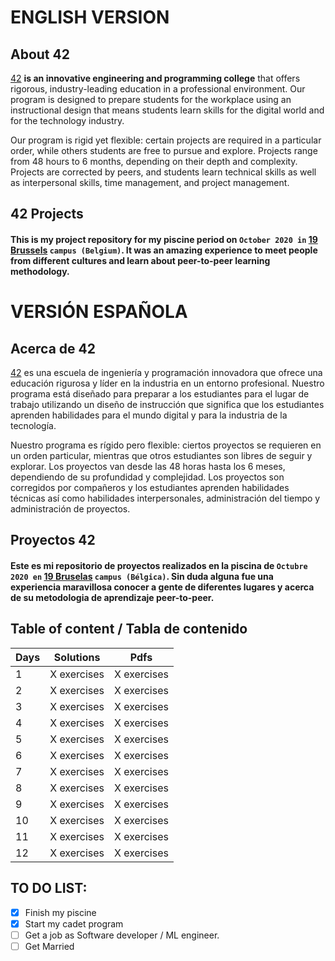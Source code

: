 


# ENGLISH VERSION


## About 42

<a href="https://www.42.us.org/">42</a> **is an innovative engineering and programming college** that offers rigorous, industry-leading education in a professional environment. Our program is designed to prepare students for the workplace using an instructional design that means students learn skills for the digital world and for the technology industry.

Our program is rigid yet flexible: certain projects are required in a particular order, while others students are free to pursue and explore. Projects range from 48 hours to 6 months, depending on their depth and complexity. Projects are corrected by peers, and students learn technical skills as well as interpersonal skills, time management, and project management.


## 42 Projects
#### This is my project repository for my piscine period on `October 2020 in` <a href="https://www.s19.be/">19 Brussels</a> `campus (Belgium)`. It was an amazing experience to meet people from different cultures and learn about peer-to-peer learning methodology.

# VERSIÓN ESPAÑOLA

## Acerca de 42

<a href="https://www.42.us.org/">42</a> es una escuela de ingeniería y programación innovadora que ofrece una educación rigurosa y líder en la industria en un entorno profesional. Nuestro programa está diseñado para preparar a los estudiantes para el lugar de trabajo utilizando un diseño de instrucción que significa que los estudiantes aprenden habilidades para el mundo digital y para la industria de la tecnología.

Nuestro programa es rígido pero flexible: ciertos proyectos se requieren en un orden particular, mientras que otros estudiantes son libres de seguir y explorar. Los proyectos van desde las 48 horas hasta los 6 meses, dependiendo de su profundidad y complejidad. Los proyectos son corregidos por compañeros y los estudiantes aprenden habilidades técnicas así como habilidades interpersonales, administración del tiempo y administración de proyectos.

## Proyectos 42
#### Este es mi repositorio de proyectos realizados en la piscina de `Octubre 2020 en` <a href="https://www.s19.be/">19 Bruselas</a> `campus (Bélgica)`. Sin duda alguna fue una experiencia maravillosa conocer a gente de diferentes lugares y acerca de su metodologia de aprendizaje peer-to-peer.

<h2>Table of content / Tabla de contenido</h2>

| Days | Solutions | Pdfs |
|-----|-------|----------|
|1| X exercises| X exercises |
|2| X exercises| X exercises |
|3| X exercises| X exercises |
|4| X exercises| X exercises |
|5| X exercises| X exercises |
|6| X exercises| X exercises |
|7| X exercises| X exercises |
|8| X exercises| X exercises |
|9| X exercises| X exercises |
|10| X exercises| X exercises |
|11| X exercises| X exercises |
|12| X exercises| X exercises |


## TO DO LIST:

- [x] Finish my piscine
- [x] Start my cadet program
- [ ] Get a job as Software developer / ML engineer.
- [ ] Get Married
